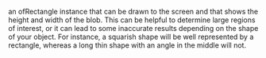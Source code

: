 an ofRectangle instance that can be drawn to the screen and that shows the height and width of the blob. This can be helpful to determine large regions of interest, or it can lead to some inaccurate results depending on the shape of your object. For instance, a squarish shape will be well represented by a rectangle, whereas a long thin shape with an angle in the middle will not.
